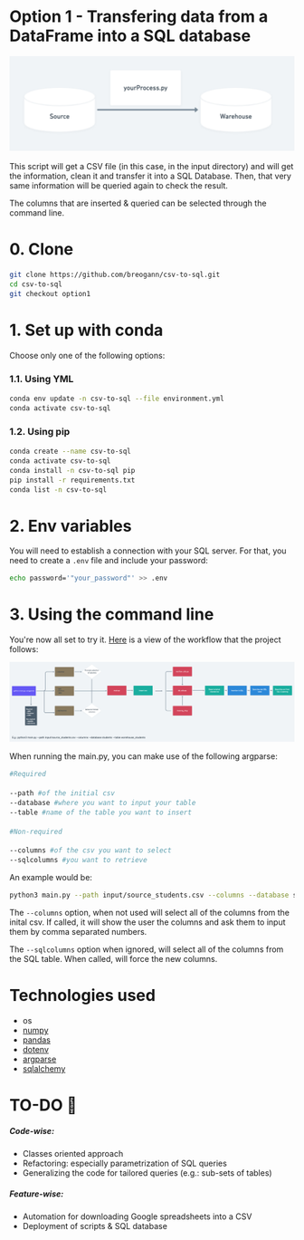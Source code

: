 # Option 1 - Transfering data from a DataFrame into a SQL database

![schema](imgs/readme-option1.png)

This script will get a CSV file (in this case, in the input directory) and will get the information, clean it and transfer it into a SQL Database. Then, that very same information will be queried again to check the result.

The columns that are inserted & queried can be selected through the command line. 

# 0. Clone

```bash
git clone https://github.com/breogann/csv-to-sql.git
cd csv-to-sql
git checkout option1
````
# 1. Set up with conda
Choose only one of the following options:
### 1.1. Using YML
```bash
conda env update -n csv-to-sql --file environment.yml
conda activate csv-to-sql
```
### 1.2. Using pip

```bash
conda create --name csv-to-sql
conda activate csv-to-sql
conda install -n csv-to-sql pip
pip install -r requirements.txt
conda list -n csv-to-sql
```
# 2. Env variables

You will need to establish a connection with your SQL server. For that, you need to create a `.env` file and include your password:

```bash
echo password='"your_password"' >> .env
``` 
# 3. Using the command line

You're now all set to try it. [Here](https://whimsical.com/csv-to-sql-4Cg4d2QF4jhMfiYJ8Do9Cv) is a view of the workflow that the project follows:


![workflow](imgs/whimsical.png)

When running the main.py, you can make use of the following argparse:

```bash
#Required

--path #of the initial csv
--database #where you want to input your table
--table #name of the table you want to insert

#Non-required

--columns #of the csv you want to select
--sqlcolumns #you want to retrieve
```

An example would be:
```bash
python3 main.py --path input/source_students.csv --columns --database students --table warehouse_students
```

The `--columns` option, when not used will select all of the columns from the inital csv. If called, it will show the user the columns and ask them to input them by comma separated numbers.

The `--sqlcolumns` option when ignored, will select all of the columns from the SQL table. When called, will force the new columns.

# Technologies used
- os
- [numpy](https://pypi.org/project/numpy/)
- [pandas](https://pypi.org/project/pandas/)
- [dotenv](https://pypi.org/project/dotenv/)
- [argparse](https://pypi.org/project/argparse/)
- [sqlalchemy](https://pypi.org/project/SQLAlchemy/)


# TO-DO 🔧
##### Code-wise:
- Classes oriented approach
- Refactoring: especially parametrization of SQL queries
- Generalizing the code for tailored queries (e.g.: sub-sets of tables)
##### Feature-wise:
- Automation for downloading Google spreadsheets into a CSV
- Deployment of scripts & SQL database
